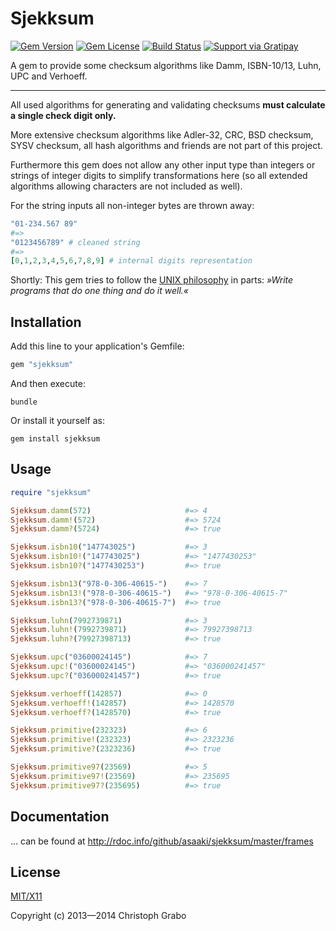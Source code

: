 # Sjekksum

[![Gem Version](https://img.shields.io/gem/v/sjekksum.png?style=flat-square)](http://rubygems.org/gems/sjekksum)
[![Gem License](http://img.shields.io/badge/license-MIT-red.svg?style=flat-square)](https://github.com/asaaki/sjekksum/blob/master/LICENSE)
[![Build Status](https://img.shields.io/travis/asaaki/sjekksum/master.svg?style=flat-square)](https://travis-ci.org/asaaki/sjekksum)
[![Support via Gratipay](http://img.shields.io/gratipay/asaaki.svg?style=flat-square)](https://gratipay.com/asaaki)

A gem to provide some checksum algorithms like Damm, ISBN-10/13, Luhn, UPC and Verhoeff.

----

All used algorithms for generating and validating checksums **must calculate a single check digit only.**

More extensive checksum algorithms like Adler-32, CRC, BSD checksum, SYSV checksum, all hash algorithms and friends are not part of this project.

Furthermore this gem does not allow any other input type than integers or strings of integer digits to simplify transformations here (so all extended algorithms allowing characters are not included as well).

For the string inputs all non-integer bytes are thrown away:

```ruby
"01-234.567 89"
#=>
"0123456789" # cleaned string
#=>
[0,1,2,3,4,5,6,7,8,9] # internal digits representation
```

Shortly: This gem tries to follow the [UNIX philosophy](http://en.wikipedia.org/wiki/Unix_philosophy) in parts: _»Write programs that do one thing and do it well.«_



## Installation

Add this line to your application's Gemfile:

```ruby
gem "sjekksum"
```

And then execute:

```shell
bundle
```

Or install it yourself as:

```shell
gem install sjekksum
```


## Usage

```ruby
require "sjekksum"

Sjekksum.damm(572)                     #=> 4
Sjekksum.damm!(572)                    #=> 5724
Sjekksum.damm?(5724)                   #=> true

Sjekksum.isbn10("147743025")           #=> 3
Sjekksum.isbn10!("147743025")          #=> "1477430253"
Sjekksum.isbn10?("1477430253")         #=> true

Sjekksum.isbn13("978-0-306-40615-")    #=> 7
Sjekksum.isbn13!("978-0-306-40615-")   #=> "978-0-306-40615-7"
Sjekksum.isbn13?("978-0-306-40615-7")  #=> true

Sjekksum.luhn(7992739871)              #=> 3
Sjekksum.luhn!(7992739871)             #=> 79927398713
Sjekksum.luhn?(79927398713)            #=> true

Sjekksum.upc("03600024145")            #=> 7
Sjekksum.upc!("03600024145")           #=> "036000241457"
Sjekksum.upc?("036000241457")          #=> true

Sjekksum.verhoeff(142857)              #=> 0
Sjekksum.verhoeff!(142857)             #=> 1428570
Sjekksum.verhoeff?(1428570)            #=> true

Sjekksum.primitive(232323)             #=> 6
Sjekksum.primitive!(232323)            #=> 2323236
Sjekksum.primitive?(2323236)           #=> true

Sjekksum.primitive97(23569)            #=> 5
Sjekksum.primitive97!(23569)           #=> 235695
Sjekksum.primitive97?(235695)          #=> true
```


## Documentation

... can be found at <http://rdoc.info/github/asaaki/sjekksum/master/frames>



## License

[MIT/X11](./LICENSE)

Copyright (c) 2013—2014 Christoph Grabo
